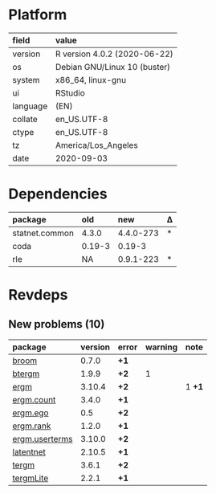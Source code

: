 # Platform

|field    |value                        |
|:--------|:----------------------------|
|version  |R version 4.0.2 (2020-06-22) |
|os       |Debian GNU/Linux 10 (buster) |
|system   |x86_64, linux-gnu            |
|ui       |RStudio                      |
|language |(EN)                         |
|collate  |en_US.UTF-8                  |
|ctype    |en_US.UTF-8                  |
|tz       |America/Los_Angeles          |
|date     |2020-09-03                   |

# Dependencies

|package        |old    |new       |Δ  |
|:--------------|:------|:---------|:--|
|statnet.common |4.3.0  |4.4.0-273 |*  |
|coda           |0.19-3 |0.19-3    |   |
|rle            |NA     |0.9.1-223 |*  |

# Revdeps

## New problems (10)

|package                                     |version |error  |warning |note     |
|:-------------------------------------------|:-------|:------|:-------|:--------|
|[broom](problems.md#broom)                  |0.7.0   |__+1__ |        |         |
|[btergm](problems.md#btergm)                |1.9.9   |__+2__ |1       |         |
|[ergm](problems.md#ergm)                    |3.10.4  |__+2__ |        |1 __+1__ |
|[ergm.count](problems.md#ergmcount)         |3.4.0   |__+1__ |        |         |
|[ergm.ego](problems.md#ergmego)             |0.5     |__+2__ |        |         |
|[ergm.rank](problems.md#ergmrank)           |1.2.0   |__+1__ |        |         |
|[ergm.userterms](problems.md#ergmuserterms) |3.10.0  |__+2__ |        |         |
|[latentnet](problems.md#latentnet)          |2.10.5  |__+1__ |        |         |
|[tergm](problems.md#tergm)                  |3.6.1   |__+2__ |        |         |
|[tergmLite](problems.md#tergmlite)          |2.2.1   |__+1__ |        |         |

